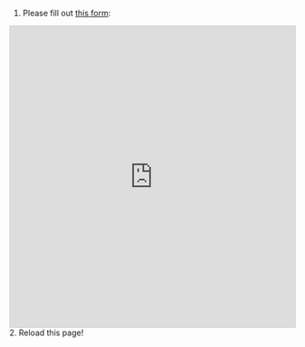 1. Please fill out [this form](https://airtable.com/appIMm1OL6Bf1o8Tg/shrnXUjSU5mQf4YMP):
<iframe class="airtable-embed" src="https://airtable.com/embed/appIMm1OL6Bf1o8Tg/shrnXUjSU5mQf4YMP?backgroundColor=red" frameborder="0" onmousewheel="" width="100%" height="533" style="background: transparent; border: 1px solid #ccc;"></iframe>
2. Reload this page!
